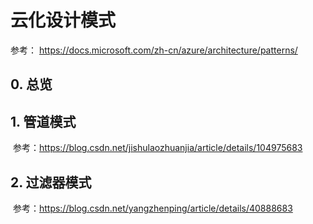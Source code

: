 # 云化设计模式

参考： https://docs.microsoft.com/zh-cn/azure/architecture/patterns/

## 0. 总览



## 1. 管道模式

​	参考：https://blog.csdn.net/jishulaozhuanjia/article/details/104975683



## 2. 过滤器模式

​	参考：https://blog.csdn.net/yangzhenping/article/details/40888683